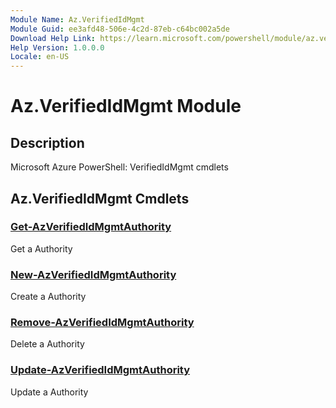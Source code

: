 ```yaml
---
Module Name: Az.VerifiedIdMgmt
Module Guid: ee3afd48-506e-4c2d-87eb-c64bc002a5de
Download Help Link: https://learn.microsoft.com/powershell/module/az.verifiedidmgmt
Help Version: 1.0.0.0
Locale: en-US
---
```


# Az.VerifiedIdMgmt Module
## Description
Microsoft Azure PowerShell: VerifiedIdMgmt cmdlets

## Az.VerifiedIdMgmt Cmdlets
### [Get-AzVerifiedIdMgmtAuthority](Get-AzVerifiedIdMgmtAuthority.md)
Get a Authority

### [New-AzVerifiedIdMgmtAuthority](New-AzVerifiedIdMgmtAuthority.md)
Create a Authority

### [Remove-AzVerifiedIdMgmtAuthority](Remove-AzVerifiedIdMgmtAuthority.md)
Delete a Authority

### [Update-AzVerifiedIdMgmtAuthority](Update-AzVerifiedIdMgmtAuthority.md)
Update a Authority

